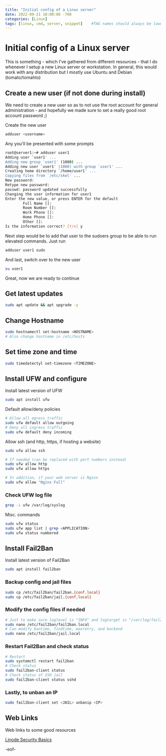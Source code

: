 ```yaml
---
title: "Initial config of a Linux server"
date: 2022-09-21 10:00:00 -700
categories: [Linux]
tags: [linux, cmd, server, snippet]    #TAG names should always be lowercase
---
```


# Initial config of a Linux server

 This is something - which I've gathered from different resources - that I do whenever I setup a new Linux server or workstation. In general, this would work with any distribution but I mostly use Ubuntu and Debian (tomato/tomahto)

## Create a new user (if not done during install)

We need to create a new user so as to not use the root account for general administration - and hopefully we made sure to set a really good root account password ;)

Create the new user

```bash
adduser <username>
```
Any you'll be presented with some prompts

```bash
root@server1:~# adduser user1
Adding user `user1' ...
Adding new group `user1' (1000) ...
Adding new user `user1' (1000) with group `user1' ...
Creating home directory `/home/user1' ...
Copying files from `/etc/skel' ...
New password: 
Retype new password: 
passwd: password updated successfully
Changing the user information for user1
Enter the new value, or press ENTER for the default
        Full Name []: 
        Room Number []: 
        Work Phone []: 
        Home Phone []: 
        Other []: 
Is the information correct? [Y/n] y
```
Next step would be to add that user to the sudoers group to be able to run elevated commands. Just run

```bash
adduser user1 sudo
```

And last, switch over to the new user

```bash
su user1
```

Great, now we are ready to continue

## Get latest updates

```bash
sudo apt update && apt upgrade -y

```

## Change Hostname
```bash
sudo hostnamectl set-hostname <HOSTNAME>
# Also change hostname in /etc/hosts
```

## Set time zone and time

```bash
sudo timedatectyl set-timezone <TIMEZONE>
```

## Install UFW and configure
Install latest version of UFW

```bash
sudo apt install ufw

```
Default allow/deny policies

```bash
# Allow all egress traffic
sudo ufw default allow outgoing
# Deny all ingress traffic
sudo ufw default deny incoming
```

Allow ssh (and http, https, if hosting a website)

```bash
sudo ufw allow ssh

# If needed (can be replaced with port numbers instead)
sudo ufw allow http
sudo ufw allow https

# In addition, if your web server is Nginx
sudo ufw allow "Nginx Full"
```

### Check UFW log file

```bash
grep -i ufw /var/log/syslog
```

Misc. commands

```bash
sudo ufw status
sudo ufw app list | grep <APPLICATION>
sudo ufw status numbered

```

## Install Fail2Ban
Install latest version of Fail2Ban

```bash
sudo apt install fail2ban
```

### Backup config and jail files

```bash
sudo cp /etc/fail2ban/fail2ban.{conf,local}
sudo cp /etc/fail2ban/jail.{conf,local}
```

### Modify the config files if needed
```bash
# Just to make sure loglevel is "INFO" and logtarget is "/var/log/fail2ban.log" 
sudo nano /etc/fail2ban/fail2ban.local
# Can modify bantime, findtime, maxretry, and backend
sudo nano /etc/fail2ban/jail.local
```
### Restart Fail2Ban and check status
```bash
# Restart
sudo systemctl restart fail2ban
# Check status
sudo fail2ban-client status
# Check status of SSH jail
sudo fail2ban-client status sshd
```

### Lastly, to unban an IP
```bash
sudo fail2ban-client set <JAIL> unbanip <IP>
```

## Web Links
Web links to some good resources

[Linode Security Basics](https://www.linode.com/docs/guides/security/basics/)

-eof-